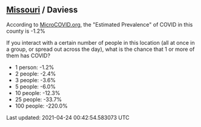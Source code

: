 
## [Missouri](/united-states/missouri) / Daviess

According to [MicroCOVID.org](http://microcovid.org),
the "Estimated Prevalence" of COVID in this county is -1.2%

If you interact with a certain number of people in this location
(all at once in a group, or spread out across the day), what is the chance that
1 or more of them has COVID?

- 1 person: -1.2%
- 2 people: -2.4%
- 3 people: -3.6%
- 5 people: -6.0%
- 10 people: -12.3%
- 25 people: -33.7%
- 100 people: -220.0%

Last updated: 2021-04-24 00:42:54.583073 UTC
